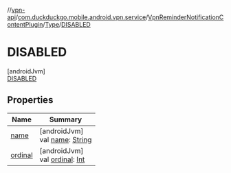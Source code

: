 //[vpn-api](../../../../../index.md)/[com.duckduckgo.mobile.android.vpn.service](../../../index.md)/[VpnReminderNotificationContentPlugin](../../index.md)/[Type](../index.md)/[DISABLED](index.md)

# DISABLED

[androidJvm]\
[DISABLED](index.md)

## Properties

| Name | Summary |
|---|---|
| [name](../../../../com.duckduckgo.mobile.android.vpn.state/-vpn-state-monitor/-vpn-stop-reason/-r-e-s-t-a-r-t/index.md#-372974862%2FProperties%2F165046441) | [androidJvm]<br>val [name](../../../../com.duckduckgo.mobile.android.vpn.state/-vpn-state-monitor/-vpn-stop-reason/-r-e-s-t-a-r-t/index.md#-372974862%2FProperties%2F165046441): [String](https://kotlinlang.org/api/latest/jvm/stdlib/kotlin/-string/index.html) |
| [ordinal](../../../../com.duckduckgo.mobile.android.vpn.state/-vpn-state-monitor/-vpn-stop-reason/-r-e-s-t-a-r-t/index.md#-739389684%2FProperties%2F165046441) | [androidJvm]<br>val [ordinal](../../../../com.duckduckgo.mobile.android.vpn.state/-vpn-state-monitor/-vpn-stop-reason/-r-e-s-t-a-r-t/index.md#-739389684%2FProperties%2F165046441): [Int](https://kotlinlang.org/api/latest/jvm/stdlib/kotlin/-int/index.html) |
